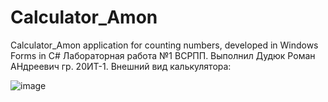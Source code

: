 # Calculator_Amon

Calculator_Amon application for counting numbers, developed in Windows Forms in C# Лабораторная работа №1 ВСРПП. Выполнил Дудюк Роман АНдреевич гр. 20ИТ-1. Внешний вид калькулятора:

![image](https://user-images.githubusercontent.com/97306928/198833734-cf78a1ad-6555-4376-9f6e-aa8a65e47b53.png)

